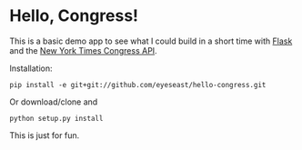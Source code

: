Hello, Congress!
===============

This is a basic demo app to see what I could build in a short time with [Flask][F] and the [New York Times Congress API][T].

[F]: http://flask.pocoo.org/ "Flask"
[T]: https://github.com/eyeseast/python-nytcongress "Python NytCongress"

Installation:

    pip install -e git+git://github.com/eyeseast/hello-congress.git

Or download/clone and

    python setup.py install

This is just for fun.
